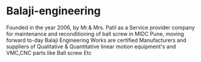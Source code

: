 # Balaji-engineering
Founded in the year 2006, by Mr.&amp; Mrs. Patil as a Service provider company for maintenance and reconditioning of ball screw in MIDC Pune, moving forward to-day Balaji Engineering Works are certified Manufacturers and suppliers of Qualitative &amp; Quantitative linear motion equipment's and VMC,CNC parts like Ball screw Etc
